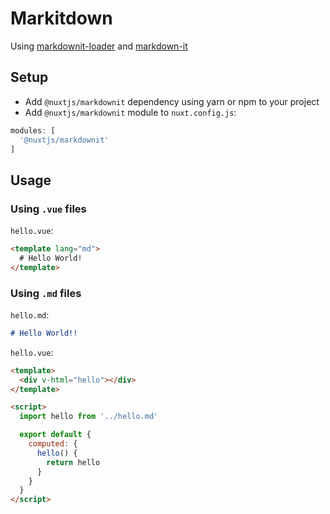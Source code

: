 # Markitdown

Using [markdownit-loader](https://github.com/BlueOakJS/markdownit-loader) and [markdown-it](https://github.com/markdown-it/markdown-it)

## Setup
 
- Add `@nuxtjs/markdownit` dependency using yarn or npm to your project
- Add `@nuxtjs/markdownit` module to `nuxt.config.js`:

```js
modules: [
  '@nuxtjs/markdownit'
]
```

## Usage

### Using `.vue` files

`hello.vue`:
```html
<template lang="md">
  # Hello World!
</template>
```

### Using `.md` files

`hello.md`:
```markdown
# Hello World!!
```

`hello.vue`:
```html
<template>
  <div v-html="hello"></div>
</template>

<script>
  import hello from '../hello.md'

  export default {
    computed: {
      hello() {
        return hello
      }
    }
  }
</script>
```
